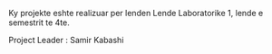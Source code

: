 Ky projekte eshte realizuar per lenden Lende Laboratorike 1, lende e semestrit te 4te.

Project Leader : Samir Kabashi
